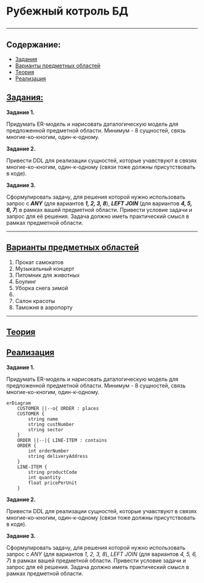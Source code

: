 # Рубежный котроль БД <hr>

## Содержание:
* [Задания](#tasks) 
* [Варианты предметных областей](#subject_area_options)
* [Теория](#theory)
* [Реализация](#realization) 

## [Задания:](#tasks)

**Задание 1.**

Придумать ER-модель и нарисовать даталогическую модель для предложенной предметной области. Минимум - 8 сущностей, связь многие-ко-кногим, один-к-одному.

**Задание 2.**

Привести DDL для реализации сущностей, которые учавствуют в связях многие-ко-кногим, один-к-одному (связи тоже должны присутствовать в коде).

**Задание 3.**

Сформулировать задачу, для решения которой нужно использовать запрос с ***ANY*** (для вариантов ***1, 2, 3, 8***), ***LEFT JOIN***
(для вариантов ***4, 5, 6, 7***) в рамках вашей предметной области.
Привести условие задачи и запрос для её решения. Задача должно иметь практический смысл в рамках предметной области.
<hr>

## [Варианты предметных областей](#subject_area_options)
1. Прокат самокатов<br>
2. Музыкальный концерт<br>
3. Питомник для животных<br>
4. Боулинг<br>
5. Уборка снега зимой<br>
6. <br>
7. Салон красоты <br>
8. Таможня в аэропорту<br>
<hr>

## [Теория](#theory)



## [Реализация](#realization) 

<b>Задание 1.</b>

<p>Придумать ER-модель и нарисовать даталогическую модель для предложенной предметной области. Минимум - 8 сущностей, связь многие-ко-кногим, один-к-одному.</p>

```mermaid
erDiagram
    CUSTOMER ||--o{ ORDER : places
    CUSTOMER {
        string name
        string custNumber
        string sector
    }
    ORDER ||--|{ LINE-ITEM : contains
    ORDER {
        int orderNumber
        string deliveryAddress
    }
    LINE-ITEM {
        string productCode
        int quantity
        float pricePerUnit
    }
```

<b>Задание 2.</b>

<p>Привести DDL для реализации сущностей, которые учавствуют в связях многие-ко-кногим, один-к-одному (связи тоже должны присутствовать в коде).</p>



<b>Задание 3.</b>

<p>Сформулировать задачу, для решения которой нужно использовать запрос с <i>ANY</i> (для вариантов <i>1, 2, 3, 8</i>)</span>, <i>LEFT JOIN</i>
(для вариантов <i>4, 5, 6, 7</i>) в рамках вашей предметной области.
Привести условие задачи и запрос для её решения. Задача должно иметь практический смысл в рамках предметной области.</p>
